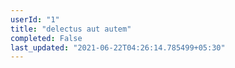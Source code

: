 ```yaml
---
userId: "1"
title: "delectus aut autem"
completed: False
last_updated: "2021-06-22T04:26:14.785499+05:30"
---
```

